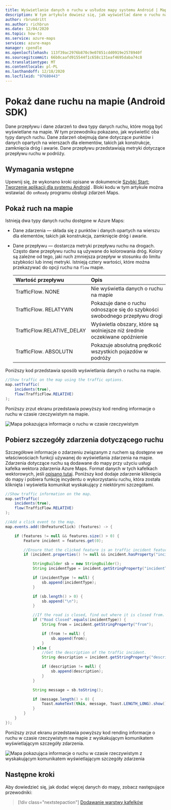 ```yaml
---
title: Wyświetlanie danych o ruchu w usłudze mapy systemu Android | Mapy Microsoft Azure
description: W tym artykule dowiesz się, jak wyświetlać dane o ruchu na mapie przy użyciu Android SDK Microsoft Azure Maps.
author: rbrundritt
ms.author: richbrun
ms.date: 12/04/2020
ms.topic: how-to
ms.service: azure-maps
services: azure-maps
manager: cpendle
ms.openlocfilehash: 113f39ac2976b870c9e07851cdd0919e2578940f
ms.sourcegitcommit: 66b0caafd915544f1c658c131eaf4695daba74c8
ms.translationtype: MT
ms.contentlocale: pl-PL
ms.lasthandoff: 12/18/2020
ms.locfileid: "97680443"
---
```

# <a name="show-traffic-data-on-the-map-android-sdk"></a>Pokaż dane ruchu na mapie (Android SDK)

Dane przepływu i dane zdarzeń to dwa typy danych ruchu, które mogą być wyświetlane na mapie. W tym przewodniku pokazano, jak wyświetlić oba typy danych ruchu. Dane zdarzeń obejmują dane dotyczące punktów i danych opartych na wierszach dla elementów, takich jak konstrukcje, zamknięcia dróg i awarie. Dane przepływu przedstawiają metryki dotyczące przepływu ruchu w podróży.

## <a name="prerequisites"></a>Wymagania wstępne

Upewnij się, że wykonano kroki opisane w dokumencie [Szybki Start: Tworzenie aplikacji dla systemu Android](quick-android-map.md) . Bloki kodu w tym artykule można wstawiać do `onReady` programu obsługi zdarzeń Maps.

## <a name="show-traffic-on-the-map"></a>Pokaż ruch na mapie

Istnieją dwa typy danych ruchu dostępne w Azure Maps:

- Dane zdarzenia — składa się z punktów i danych opartych na wierszu dla elementów, takich jak konstrukcja, zamknięcie dróg i awarie.
- Dane przepływu — dostarcza metryki przepływu ruchu na drogach. Często dane przepływu ruchu są używane do kolorowania dróg. Kolory są zależne od tego, jaki ruch zmniejsza przepływ w stosunku do limitu szybkości lub innej metryki. Istnieją cztery wartości, które można przekazywać do opcji ruchu na `flow` mapie.

    |Wartość przepływu | Opis|
    | :-- | :-- |
    | TrafficFlow. NONE | Nie wyświetla danych o ruchu na mapie |
    | TrafficFlow. RELATYWN | Pokazuje dane o ruchu odnoszące się do szybkości swobodnego przepływu drogi |
    | TrafficFlow.RELATIVE_DELAY | Wyświetla obszary, które są wolniejsze niż średnie oczekiwane opóźnienie |
    | TrafficFlow. ABSOLUTN | Pokazuje absolutną prędkość wszystkich pojazdów w podróży |

Poniższy kod przedstawia sposób wyświetlania danych o ruchu na mapie.

```java
//Show traffic on the map using the traffic options.
map.setTraffic(
    incidents(true),
    flow(TrafficFlow.RELATIVE)
);
```

Poniższy zrzut ekranu przedstawia powyższy kod rending informacje o ruchu w czasie rzeczywistym na mapie.

![Mapa pokazująca informacje o ruchu w czasie rzeczywistym](media/how-to-show-traffic-android/android-show-traffic.png)

## <a name="get-traffic-incident-details"></a>Pobierz szczegóły zdarzenia dotyczącego ruchu

Szczegółowe informacje o zdarzeniu związanym z ruchem są dostępne we właściwościach funkcji używanej do wyświetlania zdarzenia na mapie. Zdarzenia dotyczące ruchu są dodawane do mapy przy użyciu usługi kafelka wektora zdarzenia Azure Maps. Format danych w tych kafelkach wektorowych, jeśli [opisano tutaj](https://developer.tomtom.com/traffic-api/traffic-api-documentation-traffic-incidents/vector-incident-tiles). Poniższy kod dodaje zdarzenie kliknięcia do mapy i pobiera funkcję incydentu o wykorzystaniu ruchu, która została kliknięta i wyświetla komunikat wyskakujący z niektórymi szczegółami.

```java
//Show traffic information on the map.
map.setTraffic(
    incidents(true),
    flow(TrafficFlow.RELATIVE)
);

//Add a click event to the map.
map.events.add((OnFeatureClick) (features) -> {

    if (features != null && features.size() > 0) {
        Feature incident = features.get(0);

        //Ensure that the clicked feature is an traffic incident feature.
        if (incident.properties() != null && incident.hasProperty("incidentType")) {

            StringBuilder sb = new StringBuilder();
            String incidentType = incident.getStringProperty("incidentType");

            if (incidentType != null) {
                sb.append(incidentType);
            }

            if (sb.length() > 0) {
                sb.append("\n");
            }

            //If the road is closed, find out where it is closed from.
            if ("Road Closed".equals(incidentType)) {
                String from = incident.getStringProperty("from");

                if (from != null) {
                    sb.append(from);
                }
            } else {
                //Get the description of the traffic incident.
                String description = incident.getStringProperty("description");

                if (description != null) {
                    sb.append(description);
                }
            }

            String message = sb.toString();

            if (message.length() > 0) {
                Toast.makeText(this, message, Toast.LENGTH_LONG).show();
            }
        }
    }
});
```

Poniższy zrzut ekranu przedstawia powyższy kod rending informacje o ruchu w czasie rzeczywistym na mapie z wyskakującym komunikatem wyświetlającym szczegóły zdarzenia.

![Mapa pokazująca informacje o ruchu w czasie rzeczywistym z wyskakującym komunikatem wyświetlającym szczegóły zdarzenia](media/how-to-show-traffic-android/android-traffic-details.png)

## <a name="next-steps"></a>Następne kroki

Aby dowiedzieć się, jak dodać więcej danych do mapy, zobacz następujące przewodniki:

> [!div class="nextstepaction"]
> [Dodawanie warstwy kafelków](how-to-add-tile-layer-android-map.md)
